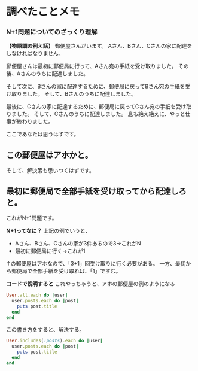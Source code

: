 # 調べたことメモ
### N+1問題についてのざっくり理解
**【物語調の例え話】**
郵便屋さんがいます。
Aさん、Bさん、Cさんの家に配達をしなければなりません。

郵便屋さんは最初に郵便局に行って、Aさん宛の手紙を受け取りました。
その後、Aさんのうちに配達しました。

そして次に、Bさんの家に配達するために、郵便局に戻ってBさん宛の手紙を受け取りました。
そして、Bさんのうちに配達しました。

最後に、Cさんの家に配達するために、郵便局に戻ってCさん宛の手紙を受け取りました。
そして、Cさんのうちに配達しました。
息も絶え絶えに、やっと仕事が終わりました。

ここであなたは思うはずです。
## この郵便屋はアホかと。
そして、解決策も思いつくはずです。
## 最初に郵便局で全部手紙を受け取ってから配達しろと。
これがN+1問題です。

**N+1ってなに？**
上記の例でいうと、
- Aさん、Bさん、Cさんの家が3件あるので3→これがN
- 最初に郵便局に行く→これが1

↑の郵便屋はアホなので、「3+1」回受け取りに行く必要がある。
一方、最初から郵便局で全部手紙を受け取れば、「1」ですむ。

**コードで説明すると**
これやっちゃうと、アホの郵便屋の例のようになる
```ruby
User.all.each do |user|
  user.posts.each do |post|
    puts post.title
  end
end
```
この書き方をすると、解決する。
```ruby
User.includes(:posts).each do |user|
  user.posts.each do |post|
    puts post.title
  end
end
```

